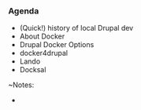 ### Agenda

* (Quick!) history of local Drupal dev
* About Docker
* Drupal Docker Options
* docker4drupal
* Lando
* Docksal

~Notes:

* 
